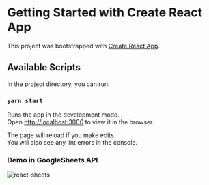 # Getting Started with Create React App

This project was bootstrapped with [Create React App](https://github.com/facebook/create-react-app).

## Available Scripts

In the project directory, you can run:

### `yarn start`

Runs the app in the development mode.\
Open [http://localhost:3000](http://localhost:3000) to view it in the browser.

The page will reload if you make edits.\
You will also see any lint errors in the console.

### Demo in GoogleSheets API

![react-sheets](https://user-images.githubusercontent.com/19229171/109397894-a97ddb00-790f-11eb-9026-e2018dd29d79.jpg)
